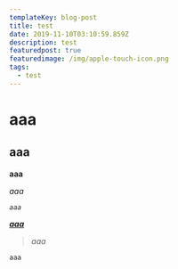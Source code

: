 ```yaml
---
templateKey: blog-post
title: test
date: 2019-11-10T03:10:59.859Z
description: test
featuredpost: true
featuredimage: /img/apple-touch-icon.png
tags:
  - test
---
```

# aaa

## aaa

**aaa**

_aaa_

_`aaa`_

__[_aaa_](https://ecstatic-cori-6bbc4b.netlify.com)__

> _aaa_

```
aaa
```
